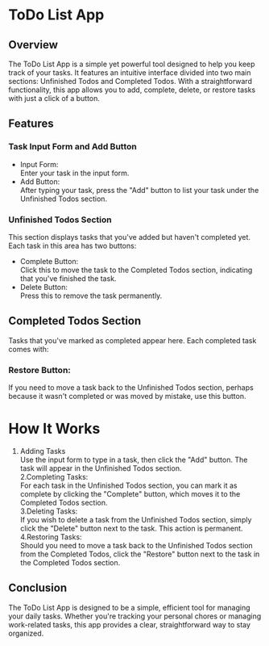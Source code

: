 # ToDo List App
## Overview
The ToDo List App is a simple yet powerful tool designed to help you keep track of your tasks. It features an intuitive interface divided into two main sections: Unfinished Todos and Completed Todos. With a straightforward functionality, this app allows you to add, complete, delete, or restore tasks with just a click of a button.

## Features
### Task Input Form and Add Button
* Input Form:  
Enter your task in the input form.
* Add Button:  
After typing your task, press the "Add" button to list your task under the Unfinished Todos section.
### Unfinished Todos Section
This section displays tasks that you've added but haven't completed yet. Each task in this area has two buttons:

* Complete Button:  
Click this to move the task to the Completed Todos section, indicating that you've finished the task.
* Delete Button:  
Press this to remove the task permanently.
## Completed Todos Section
Tasks that you've marked as completed appear here. Each completed task comes with:

### Restore Button:
If you need to move a task back to the Unfinished Todos section, perhaps because it wasn't completed or was moved by mistake, use this button.
# How It Works
1. Adding Tasks  
Use the input form to type in a task, then click the "Add" button. The task will appear in the Unfinished Todos section.  
2.Completing Tasks:  
For each task in the Unfinished Todos section, you can mark it as complete by clicking the "Complete" button, which moves it to the Completed Todos section.  
3.Deleting Tasks:  
If you wish to delete a task from the Unfinished Todos section, simply click the "Delete" button next to the task. This action is permanent.  
4.Restoring Tasks:  
Should you need to move a task back to the Unfinished Todos section from the Completed Todos, click the "Restore" button next to the task in the Completed Todos section.
## Conclusion
The ToDo List App is designed to be a simple, efficient tool for managing your daily tasks. Whether you're tracking your personal chores or managing work-related tasks, this app provides a clear, straightforward way to stay organized.